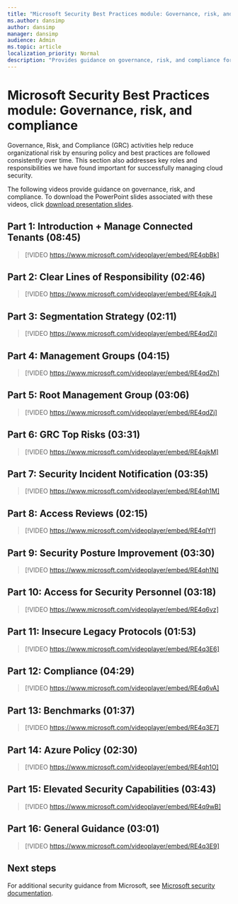 ```yaml
---
title: "Microsoft Security Best Practices module: Governance, risk, and compliance"
ms.author: dansimp
author: dansimp
manager: dansimp
audience: Admin
ms.topic: article
localization_priority: Normal
description: "Provides guidance on governance, risk, and compliance for security professionals."
---
```


# Microsoft Security Best Practices module: Governance, risk, and compliance
Governance, Risk, and Compliance (GRC) activities help reduce organizational risk by ensuring policy and best practices are followed consistently over time. This section also addresses key roles and responsibilities we have found important for successfully managing cloud security. 

The following videos provide guidance on governance, risk, and compliance. To download the PowerPoint slides associated with these videos, click [download presentation slides](https://docs.microsoft.com/microsoft-365/downloads/security-compass-presentation.pptx).

## Part 1: Introduction + Manage Connected Tenants (08:45)
> [!VIDEO https://www.microsoft.com/videoplayer/embed/RE4qbBk]

## Part 2: Clear Lines of Responsibility (02:46)
> [!VIDEO https://www.microsoft.com/videoplayer/embed/RE4qjkJ]

## Part 3: Segmentation Strategy (02:11)
> [!VIDEO https://www.microsoft.com/videoplayer/embed/RE4qdZi]

## Part 4: Management Groups (04:15)
> [!VIDEO https://www.microsoft.com/videoplayer/embed/RE4qdZh]

## Part 5: Root Management Group (03:06)
> [!VIDEO https://www.microsoft.com/videoplayer/embed/RE4qdZj]

## Part 6: GRC Top Risks (03:31)
> [!VIDEO https://www.microsoft.com/videoplayer/embed/RE4qjkM]

## Part 7: Security Incident Notification (03:35)
> [!VIDEO https://www.microsoft.com/videoplayer/embed/RE4qh1M]

## Part 8: Access Reviews (02:15)
> [!VIDEO https://www.microsoft.com/videoplayer/embed/RE4qlYf]

## Part 9: Security Posture Improvement (03:30)
> [!VIDEO https://www.microsoft.com/videoplayer/embed/RE4qh1N]

## Part 10: Access for Security Personnel (03:18)
> [!VIDEO https://www.microsoft.com/videoplayer/embed/RE4q6vz]

## Part 11: Insecure Legacy Protocols (01:53)
> [!VIDEO https://www.microsoft.com/videoplayer/embed/RE4q3E6]

## Part 12: Compliance (04:29)
> [!VIDEO https://www.microsoft.com/videoplayer/embed/RE4q6vA]

## Part 13: Benchmarks (01:37)
> [!VIDEO https://www.microsoft.com/videoplayer/embed/RE4q3E7]

## Part 14: Azure Policy (02:30)
> [!VIDEO https://www.microsoft.com/videoplayer/embed/RE4qh1O]

## Part 15: Elevated Security Capabilities (03:43)
> [!VIDEO https://www.microsoft.com/videoplayer/embed/RE4q9wB]

## Part 16: General Guidance (03:01)
> [!VIDEO https://www.microsoft.com/videoplayer/embed/RE4q3E9]

## Next steps
For additional security guidance from Microsoft, see [Microsoft security documentation](https://docs.microsoft.com/security/).